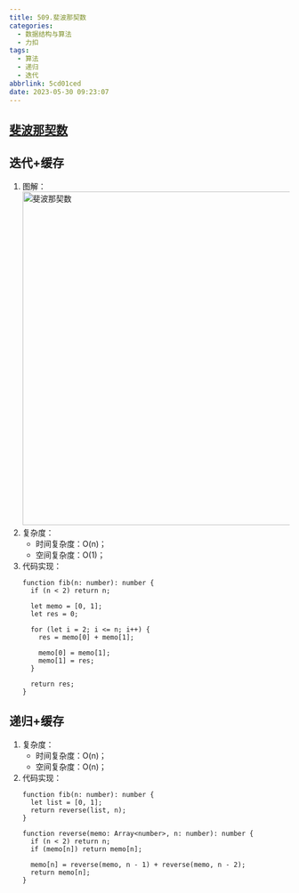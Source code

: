 ```yaml
---
title: 509.斐波那契数
categories:
  - 数据结构与算法
  - 力扣
tags:
  - 算法
  - 递归
  - 迭代
abbrlink: 5cd01ced
date: 2023-05-30 09:23:07
---
```


## [斐波那契数](https://leetcode.cn/problems/fibonacci-number/)

## 迭代+缓存
1. 图解：
    <img src="斐波那契数.jpg" width="600px" height="auto" class="lazy-load" title="斐波那契数"/>
2. 复杂度：
    - 时间复杂度：O(n)；
    - 空间复杂度：O(1)；
3. 代码实现：
    ```TS
    function fib(n: number): number {
      if (n < 2) return n;

      let memo = [0, 1];
      let res = 0;

      for (let i = 2; i <= n; i++) {
        res = memo[0] + memo[1];

        memo[0] = memo[1];
        memo[1] = res;
      }

      return res;
    }
    ```

## 递归+缓存
1. 复杂度：
    - 时间复杂度：O(n)；
    - 空间复杂度：O(n)；
2. 代码实现：
    ```TS
    function fib(n: number): number {
      let list = [0, 1];
      return reverse(list, n);
    }

    function reverse(memo: Array<number>, n: number): number {
      if (n < 2) return n;
      if (memo[n]) return memo[n];

      memo[n] = reverse(memo, n - 1) + reverse(memo, n - 2);
      return memo[n];
    }
    ```

